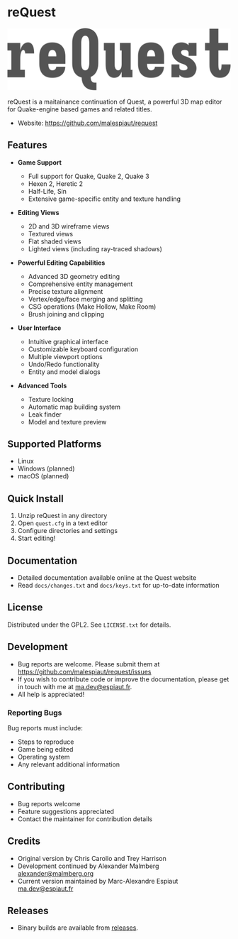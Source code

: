 # reQuest

![reQuest Logo](docs/request_logo.svg)

reQuest is a maitainance continuation of Quest, a powerful 3D map editor for Quake-engine based games and related titles.

- Website: https://github.com/malespiaut/request

## Features
* **Game Support**
    - Full support for Quake, Quake 2, Quake 3
    - Hexen 2, Heretic 2
    - Half-Life, Sin
    - Extensive game-specific entity and texture handling

* **Editing Views**
    - 2D and 3D wireframe views
    - Textured views
    - Flat shaded views
    - Lighted views (including ray-traced shadows)

* **Powerful Editing Capabilities**
    - Advanced 3D geometry editing
    - Comprehensive entity management
    - Precise texture alignment
    - Vertex/edge/face merging and splitting
    - CSG operations (Make Hollow, Make Room)
    - Brush joining and clipping

* **User Interface**
    - Intuitive graphical interface
    - Customizable keyboard configuration
    - Multiple viewport options
    - Undo/Redo functionality
    - Entity and model dialogs

* **Advanced Tools**
    - Texture locking
    - Automatic map building system
    - Leak finder
    - Model and texture preview

## Supported Platforms
- Linux
- Windows (planned)
- macOS (planned)

## Quick Install
1. Unzip reQuest in any directory
2. Open `quest.cfg` in a text editor
3. Configure directories and settings
4. Start editing!

## Documentation
- Detailed documentation available online at the Quest website
- Read `docs/changes.txt` and `docs/keys.txt` for up-to-date information

## License
Distributed under the GPL2. See `LICENSE.txt` for details.

## Development
- Bug reports are welcome. Please submit them at https://github.com/malespiaut/request/issues
- If you wish to contribute code or improve the documentation, please get in touch with me at ma.dev@espiaut.fr.
- All help is appreciated!

### Reporting Bugs
Bug reports must include:
- Steps to reproduce
- Game being edited
- Operating system
- Any relevant additional information

## Contributing
- Bug reports welcome
- Feature suggestions appreciated
- Contact the maintainer for contribution details

## Credits
- Original version by Chris Carollo and Trey Harrison
- Development continued by Alexander Malmberg <alexander@malmberg.org>
- Current version maintained by Marc-Alexandre Espiaut <ma.dev@espiaut.fr>

## Releases
- Binary builds are available from [releases](https://github.com/malespiaut/request/releases).
